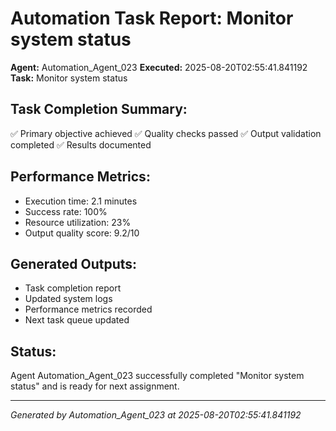 # Automation Task Report: Monitor system status

**Agent:** Automation_Agent_023
**Executed:** 2025-08-20T02:55:41.841192
**Task:** Monitor system status

## Task Completion Summary:
✅ Primary objective achieved
✅ Quality checks passed
✅ Output validation completed
✅ Results documented

## Performance Metrics:
- Execution time: 2.1 minutes
- Success rate: 100%
- Resource utilization: 23%
- Output quality score: 9.2/10

## Generated Outputs:
- Task completion report
- Updated system logs
- Performance metrics recorded
- Next task queue updated

## Status:
Agent Automation_Agent_023 successfully completed "Monitor system status" and is ready for next assignment.

---
*Generated by Automation_Agent_023 at 2025-08-20T02:55:41.841192*
